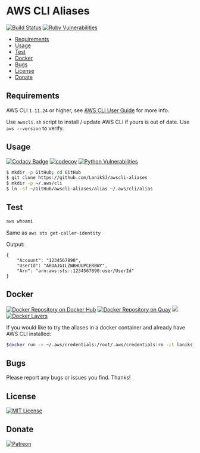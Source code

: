 # AWS CLI Aliases

[![Build Status](https://travis-ci.com/LanikSJ/awscli-aliases.svg?branch=master)](https://travis-ci.com/LanikSJ/awscli-aliases)
[![Ruby Vulnerabilities](https://snyk.io/test/github/LanikSJ/awscli-aliases/badge.svg?targetFile=/docs/Gemfile.lock)](https://snyk.io/test/github/LanikSJ/awscli-aliases)

-   [Requirements](#requirements)
-   [Usage](#usage)
-   [Test](#test)
-   [Docker](#docker)
-   [Bugs](#bugs)
-   [License](#license)
-   [Donate](#donate)

## Requirements

AWS CLI `1.11.24` or higher, see
[AWS CLI User Guide](http://docs.aws.amazon.com/cli/latest/userguide/installing.html) for more info.

Use `awscli.sh` script to install / update AWS CLI if yours is out of date. Use `aws --version` to verify.

## Usage

[![Codacy Badge](https://api.codacy.com/project/badge/Grade/8d6dd836703e4f37a636c7086fedf619)](https://www.codacy.com/app/LanikSJ/awscli-aliases?utm_source=github.com&utm_medium=referral&utm_content=LanikSJ/awscli-aliases&utm_campaign=Badge_Grade)
[![codecov](https://codecov.io/gh/LanikSJ/awscli-aliases/branch/master/graph/badge.svg)](https://codecov.io/gh/LanikSJ/awscli-aliases)
[![Python Vulnerabilities](https://snyk.io/test/github/LanikSJ/awscli-aliases/badge.svg?targetFile=requirements.txt)](https://snyk.io/test/github/LanikSJ/awscli-aliases?targetFile=requirements.txt)

```bash
$ mkdir -p GitHub; cd GitHub
$ git clone https://github.com/LanikSJ/awscli-aliases
$ mkdir -p ~/.aws/cli
$ ln -sf ~/GitHub/awscli-aliases/alias ~/.aws/cli/alias
```

## Test

```bash
aws whoami
```

Same as `aws sts get-caller-identity`

Output:

    {
        "Account": "1234567890",
        "UserId": "AROAJGILZWBHUUPCERBWY",
        "Arn": "arn:aws:sts::1234567890:user/UserId"
    }

## Docker

[![Docker Repository on Docker Hub](https://img.shields.io/docker/cloud/automated/laniksj/awscli-aliases.svg?style=flat)](https://hub.docker.com/r/laniksj/awscli-aliases)
[![Docker Repository on Quay](https://quay.io/repository/laniksj/awscli-aliases/status "Docker Repository on Quay")](https://quay.io/repository/laniksj/awscli-aliases)
![](https://img.shields.io/docker/pulls/laniksj/awscli-aliases.svg?style=flat)
[![Docker Layers](https://images.microbadger.com/badges/image/laniksj/awscli-aliases.svg)](https://microbadger.com/images/laniksj/awscli-aliases "Get your own image badge on microbadger.com")

If you would like to try the aliases in a docker container and already have AWS CLI installed:

```bash
$docker run -v ~/.aws/credentials:/root/.aws/credentials:ro -it laniksj/awscli-aliases whoami
```

## Bugs

Please report any bugs or issues you find. Thanks!

## License

[![MIT License](https://img.shields.io/badge/license-MIT-blue)](https://en.wikipedia.org/wiki/MIT_License)

## Donate

[![Patreon](https://img.shields.io/badge/patreon-donate-red.svg)](https://www.patreon.com/laniksj/overview)
